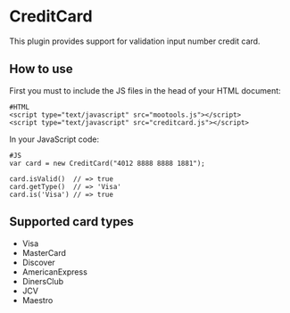 CreditCard
==========

This plugin provides support for validation input number credit card.

How to use
----------


First you must to include the JS files in the head of your HTML document:

    #HTML
    <script type="text/javascript" src="mootools.js"></script>
    <script type="text/javascript" src="creditcard.js"></script>


In your JavaScript code:

    #JS
    var card = new CreditCard("4012 8888 8888 1881");

    card.isValid()  // => true
    card.getType()  // => 'Visa'
    card.is('Visa') // => true


Supported card types
----------

* Visa
* MasterCard
* Discover
* AmericanExpress
* DinersClub
* JCV
* Maestro
